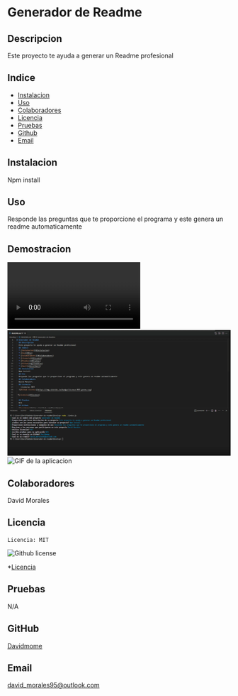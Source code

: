 # Generador de Readme
  ## Descripcion
  Este proyecto te ayuda a generar un Readme profesional
  ## Indice
  * [Instalacion](#Instalacion)
  * [Uso](#Uso)
  * [Colaboradores](#Colaboradores)
  * [Licencia](#license)
  * [Pruebas](#Pruebas)
  * [Github](#githubUser)
  * [Email](#userEmail)
  ## Instalacion
  Npm install
  ## Uso
  Responde las preguntas que te proporcione el programa y este genera un readme automaticamente
  ## Demostracion
  ![video aplicacion](./Develop/assets/video/Videodemo.webm)
  ![imagen de la aplicacion](./Develop/assets/images/demoimg.PNG)
  ![GIF de la aplicacion](./Develop/assets/images/demo.gif)
  ## Colaboradores
  David Morales
  ## Licencia
    Licencia: MIT
  ![Github license](https://img.shields.io/badge/license-MIT-green.svg)
  
 *[Licencia](#license)

  ## Pruebas
  N/A
  ## GitHub
  [Davidmome](https://github.com/Davidmome/)
  ## Email
  david_morales95@outlook.com
